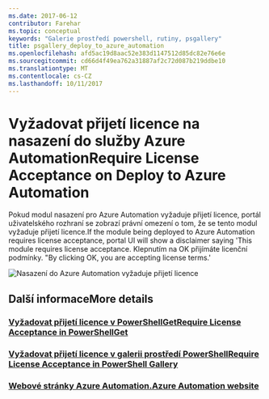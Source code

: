 ```yaml
---
ms.date: 2017-06-12
contributor: Farehar
ms.topic: conceptual
keywords: "Galerie prostředí powershell, rutiny, psgallery"
title: psgallery_deploy_to_azure_automation
ms.openlocfilehash: afd5ac19d8aac52e383d1147512d85dc82e76e6e
ms.sourcegitcommit: cd66d4f49ea762a31887af2c72d087b219ddbe10
ms.translationtype: MT
ms.contentlocale: cs-CZ
ms.lasthandoff: 10/11/2017
---
```

<a name="require-license-acceptance-on-deploy-to-azure-automation"></a><span data-ttu-id="fa090-103">Vyžadovat přijetí licence na nasazení do služby Azure Automation</span><span class="sxs-lookup"><span data-stu-id="fa090-103">Require License Acceptance on Deploy to Azure Automation</span></span>
===========================

<span data-ttu-id="fa090-104">Pokud modul nasazení pro Azure Automation vyžaduje přijetí licence, portál uživatelského rozhraní se zobrazí právní omezení o tom, že se tento modul vyžaduje přijetí licence.</span><span class="sxs-lookup"><span data-stu-id="fa090-104">If the module being deployed to Azure Automation requires license acceptance, portal UI will show a disclaimer saying 'This module requires license acceptance.</span></span> <span data-ttu-id="fa090-105">Klepnutím na OK přijímáte licenční podmínky. "</span><span class="sxs-lookup"><span data-stu-id="fa090-105">By clicking OK, you are accepting license terms.'</span></span>


![Nasazení do Azure Automation vyžaduje přijetí licence](Images/DeployToAzureAutomationRequireLicenseAcceptanceDisclaimer.png)


## <a name="more-details"></a><span data-ttu-id="fa090-107">Další informace</span><span class="sxs-lookup"><span data-stu-id="fa090-107">More details</span></span>
### <a name="require-license-acceptance-in-powershellgetpsgetmodulerequirelicenseacceptancemd"></a>[<span data-ttu-id="fa090-108">Vyžadovat přijetí licence v PowerShellGet</span><span class="sxs-lookup"><span data-stu-id="fa090-108">Require License Acceptance in PowerShellGet</span></span>](../psget/module/RequireLicenseAcceptance.md)
### <a name="require-license-acceptance-in-powershell-gallerypsgalleryrequireslicenseacceptancemd"></a>[<span data-ttu-id="fa090-109">Vyžadovat přijetí licence v galerii prostředí PowerShell</span><span class="sxs-lookup"><span data-stu-id="fa090-109">Require License Acceptance in PowerShell Gallery</span></span>](psgallery_requires_license_acceptance.md)
### <a name="azure-automation-websitehttpazuremicrosoftcomen-usservicesautomation"></a>[<span data-ttu-id="fa090-110">Webové stránky Azure Automation.</span><span class="sxs-lookup"><span data-stu-id="fa090-110">Azure Automation website</span></span>](http://azure.microsoft.com/en-us/services/automation/)

